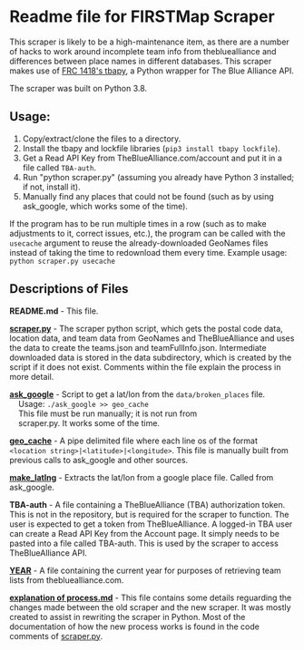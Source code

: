 Readme file for FIRSTMap Scraper
===

This scraper is likely to be a high-maintenance item, as there are a number
of hacks to work around incomplete team info from thebluealliance and
differences between place names in different databases. This scraper makes use
of [FRC 1418's tbapy](https://github.com/frc1418/tbapy), a Python wrapper for
The Blue Alliance API.

The scraper was built on Python 3.8.

## Usage:
1. Copy/extract/clone the files to a directory.
2. Install the tbapy and lockfile libraries (`pip3 install tbapy lockfile`).
3. Get a Read API Key from TheBlueAlliance.com/account and put it in a file
   called `TBA-auth`.
3. Run "python scraper.py" (assuming you already have Python 3 installed; if
   not, install it).
4. Manually find any places that could not be found (such as by using
   ask_google, which works some of the time).

If the program has to be run multiple times in a row (such as to make
adjustments to it, correct issues, etc.), the program can be called with the
`usecache` argument to reuse the already-downloaded GeoNames files instead of
taking the time to redownload them every time. Example usage:
`python scraper.py usecache`

## Descriptions of Files

**README.md** - This file.

**[scraper.py](scraper.py)** - The scraper python script, which gets the postal
code data, location data, and team data from GeoNames and TheBlueAlliance and
uses the data to create the teams.json and teamFullInfo.json. Intermediate
downloaded data is stored in the data subdirectory, which is created by the
script if it does not exist. Comments within the file explain the process in
more detail.

**[ask_google](ask_google)** - Script to get a lat/lon from the
`data/broken_places` file.<br>
&nbsp;&nbsp;&nbsp;&nbsp;Usage: `./ask_google >> geo_cache`<br>
&nbsp;&nbsp;&nbsp;&nbsp;This file must be run manually; it is not run from<br>
&nbsp;&nbsp;&nbsp;&nbsp;scraper.py. It works some of the time.

**[geo_cache](geo_cache)** - A pipe delimited file where each line os of the
format `<location string>|<latitude>|<longitude>`. This file is manually built
from previous calls to ask_google and other sources.

**[make_latlng](make_latlng)** - Extracts the lat/lon from a google place file.
Called from ask_google.

**TBA-auth** - A file containing a TheBlueAlliance (TBA)
authorization token. This is not in the repository, but is required for the
scraper to function. The user is expected to get a token from TheBlueAlliance.
A logged-in TBA user can create a Read API Key from the Account page. It simply
needs to be pasted into a file called TBA-auth. This is used by the scraper to
access TheBlueAlliance API.

**[YEAR](YEAR)** - A file containing the current year for purposes of
retrieving team lists from thebluealliance.com.

**[explanation of process.md](explanation%20of%20process.md)** - This file
contains some details reguarding the changes made between the old scraper and
the new scraper. It was mostly created to assist in rewriting the scraper in
Python. Most of the documentation of how the new process works is found in
the code comments of [scraper.py](scraper.py).